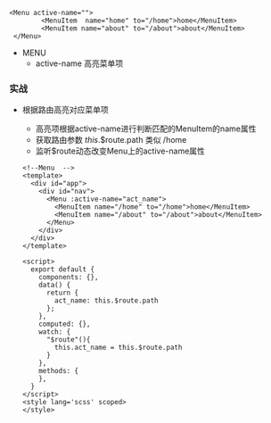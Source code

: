 ```
<Menu active-name="">
        <MenuItem  name="home" to="/home">home</MenuItem>
        <MenuItem name="about" to="/about">about</MenuItem>
 </Menu>
```

- MENU
  - active-name   高亮菜单项





### 实战

- 根据路由高亮对应菜单项

  - 高亮项根据active-name进行判断匹配的MenuItem的name属性
  - 获取路由参数  *this*.$route.path        类似 /home
  - 监听$route动态改变Menu上的active-name属性

  ```
  <!--Menu  -->
  <template>
    <div id="app">
      <div id="nav">
        <Menu :active-name="act_name">
          <MenuItem name="/home" to="/home">home</MenuItem>
          <MenuItem name="/about" to="/about">about</MenuItem>
        </Menu>
      </div>
    </div>
  </template>
  
  <script>
    export default {
      components: {},
      data() {
        return {
          act_name: this.$route.path
        };
      },
      computed: {},
      watch: {
        "$route"(){
          this.act_name = this.$route.path
        }
      },
      methods: {
      },
    }
  </script>
  <style lang='scss' scoped>
  </style>
  ```

  